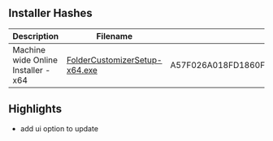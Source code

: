 ## Installer Hashes

| Description                         | Filename                                                                                                                                  | sha256 hash |
| ----------------------------------- | ----------------------------------------------------------------------------------------------------------------------------------------- | ----------- |
| Machine wide Online Installer - x64 | [FolderCustomizerSetup-x64.exe](https://github.com/Deadbush225/Folder-Customizer/releases/download/0.0.6/FolderCustomizerSetup-x64.exe) | A57F026A018FD1860FBBA7CB32EEF8D3C5631E270999568C777E7C48A0E4D213      |

## Highlights

- add ui option to update

